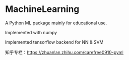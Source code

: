 # MachineLearning

A Python ML package mainly for educational use.

Implemented with numpy

Implemented tensorflow backend for NN & SVM

知乎专栏：https://zhuanlan.zhihu.com/carefree0910-pyml 
